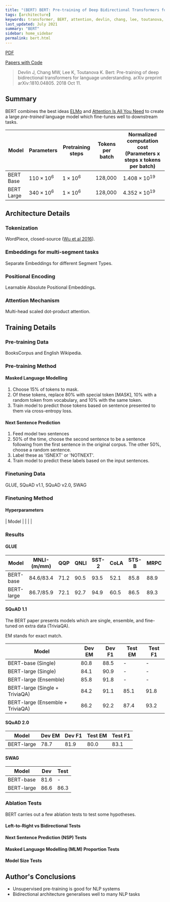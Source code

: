 ```yaml
---
title: "(BERT) BERT: Pre-training of Deep Bidirectional Transformers for Language Understanding"
tags: [architecture]
keywords: transformer, BERT, attention, devlin, chang, lee, toutanova, devlin et al, 2018, google, language, google language
last_updated: July 2021
summary: "BERT"
sidebar: home_sidebar
permalink: bert.html
---
```


[PDF](https://arxiv.org/pdf/1810.04805.pdf)

[Papers with Code](https://paperswithcode.com/paper/bert-pre-training-of-deep-bidirectional)

> Devlin J, Chang MW, Lee K, Toutanova K. Bert: Pre-training of deep bidirectional transformers for language understanding. arXiv preprint arXiv:1810.04805. 2018 Oct 11.

## Summary

BERT combines the best ideas [ELMo]((ELMo)-Deep-contextualized-word-representations) and [Attention Is All You Need]((Transformer)-Attention-Is-All-You-Need) to create a large _pre-trained_ language model which fine-tunes well to downstream tasks.

|Model             |Parameters       |Pretraining steps|Tokens per batch|Normalized computation cost (Parameters x steps x tokens per batch)|
|------------------|-----------------|-----------------|----------------|-------------------------------------------------------------------|
|BERT Base         |$110 \times 10^6$|$1 \times 10^6$  |128,000         |$1.408 \times 10^{19}$ |
|BERT Large        |$340 \times 10^6$|$1 \times 10^6$  |128,000         |$4.352 \times 10^{19}$ |

## Architecture Details

### Tokenization

WordPiece, closed-source ([Wu et al 2016]).

### Embeddings for multi-segment tasks

Separate Embeddings for different Segment Types.

### Positional Encoding

Learnable Absolute Positional Embeddings.

### Attention Mechanism

Multi-head scaled dot-product attention.

## Training Details

### Pre-training Data

BooksCorpus and English Wikipedia.

### Pre-training Method

#### Masked Language Modelling

1. Choose 15% of tokens to mask.
2. Of these tokens, replace 80% with special token [MASK], 10% with a random token from vocabulary, and 10% with the same token.
3. Train model to predict those tokens based on sentence presented to them via cross-entropy loss.

#### Next Sentence Prediction

1. Feed model two sentences
2. 50% of the time, choose the second sentence to be a sentence following from the first sentence in the original corpus. The other 50%, choose a random sentence.
3. Label these as 'ISNEXT' or 'NOTNEXT'.
4. Train model to predict these labels based on the input sentences.

### Finetuning Data

GLUE, SQuAD v1.1, SQuAD v2.0, SWAG

### Finetuning Method


#### Hyperparameters

| Model | 
|
|
|

### Results

#### GLUE

| Model       | MNLI-(m/mm) | QQP  | QNLI | SST-2 | CoLA | STS-B | MRPC | RTE  | GLUE Average |
|-------------|-------------|------|------|-------|------|-------|------|------|--------------|
| BERT-base   | 84.6/83.4   | 71.2 | 90.5 | 93.5  | 52.1 | 85.8  | 88.9 | 66.4 | 79.6         |
| BERT-large  | 86.7/85.9   | 72.1 | 92.7 | 94.9  | 60.5 | 86.5  | 89.3 | 70.1 | 82.1         |

#### SQuAD 1.1

The BERT paper presents models which are single, ensemble, and fine-tuned on extra data (TriviaQA).

EM stands for exact match.

| Model                            | Dev EM | Dev F1 | Test EM | Test F1 |
|----------------------------------|--------|--------|---------|---------|
| BERT-base  (Single)              | 80.8   | 88.5   | -       | -       |
| BERT-large (Single)              | 84.1   | 90.9   | -       | -       |
| BERT-large (Ensemble)            | 85.8   | 91.8   | -       | -       |
| BERT-large (Single + TriviaQA)   | 84.2   | 91.1   | 85.1    | 91.8    |
| BERT-large (Ensemble + TriviaQA) | 86.2   | 92.2   | 87.4    | 93.2    |

#### SQuAD 2.0

| Model       | Dev EM | Dev F1 | Test EM | Test F1 |
|-------------|--------|--------|---------|---------|
| BERT-large  | 78.7   | 81.9   | 80.0    | 83.1    |

#### SWAG

| Model       | Dev  | Test |
|-------------|------|------|
| BERT-base   | 81.6 | -    |
| BERT-large  | 86.6 | 86.3 |

### Ablation Tests

BERT carries out a few ablation tests to test some hypotheses.

#### Left-to-Right vs Bidirectional Tests

#### Next Sentence Prediction (NSP) Tests

#### Masked Language Modelling (MLM) Proportion Tests

#### Model Size Tests

## Author's Conclusions

* Unsupervised pre-training is good for NLP systems
* Bidirectional architecture generalises well to many NLP tasks

[Wu et al 2016]: https://arxiv.org/abs/1609.08144
